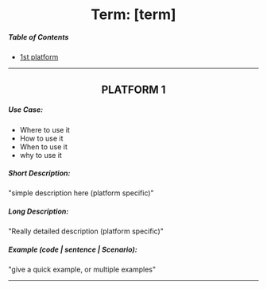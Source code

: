 <center>
<h1>Term: [term]</h1>
</center>


##### Table of Contents
- [1st platform](#platform1)


---
<center>
<h2>PLATFORM 1</h2>
</center>

##### Use Case:
- Where to use it
- How to use it
- When to use it
- why to use it

##### Short Description:
"simple description here (platform specific)"

##### Long Description:
"Really detailed description (platform specific)"

##### Example (code | sentence | Scenario):
"give a quick example, or multiple examples"

---
